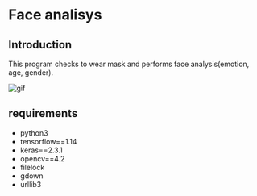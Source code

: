 # Face analisys
## Introduction
This program checks to wear mask and performs face analysis(emotion, age, gender).

![gif](https://github.com/dudgus1727/face_analysis/blob/master/resources/ezgif.com-video-to-gif.gif?raw=true)

## requirements
- python3
- tensorflow==1.14
- keras==2.3.1
- opencv==4.2
- filelock
- gdown
- urllib3
